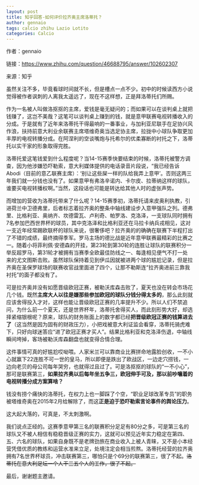 ```yaml
---
layout: post
title: 知乎回答-如何评价拉齐奥主席洛蒂托？
author: gennaio
tags: calcio zhihu Lazio Lotito
categories: Calcio
---
```

作者：gennaio

链接：https://www.zhihu.com/question/46688795/answer/102602307

来源：知乎

虽然关注不多，毕竟看球时间就不长，但是槽点一点不少。初中的时候读西方小说觉得被作者讽刺的人离我太遥远了，现在不这样想，正是拜洛蒂托们所赐。

作为一名被人叫做洛抠抠的主席，爱钱是毫无疑问的；而如果可以在谈判桌上就把钱赚了，这岂不美哉？这笔可以谈判桌上赚到的钱，就是意甲联赛电视转播收入的分成。于是就有了近年来洛蒂托干得最响的一番事业，与加利亚尼联手在足协兴风作浪，扶持前意大利业余联赛主席塔维奇奥当选足协主席，拉拢中小球队争取更加丰厚的电视转播分成。在阿涅利的空谈嘴炮与托希尔的优柔寡断的衬托之下，洛蒂托以实干家的形象取得完胜。

洛蒂托爱这笔钱爱到什么程度呢？当14-15赛季快要结束的时候，洛蒂托被警方调查，因为他涉嫌恐吓勒索，意大利媒体提供的电话录音片段说，“我已经告诉Abodi（目前的意乙联赛主席）：‘别让这些屎一样的队给我弄上意甲’。否则这两三年我们就一分钱也没有了。如果意甲有弗洛辛诺内、卡尔皮、拉蒂纳这样的球队，谁要买电视转播权啊。”当然，这段话也可能是转达给其他人时的虚张声势。

而增加的营收为洛蒂托带来了什么呢？14-15赛季初，洛蒂托请来皮奥利执教，引进荷兰中卫德弗里，后者标志着拉齐奥的整条中轴线建设步入意甲强队之列。德弗里、比格利亚、奥纳齐、坎德雷瓦、卢利奇、帕罗洛、克洛泽，一支球队同时拥有7名参加巴西世界杯的球员，其中克洛泽和比格利亚还在马拉卡纳兵戎相见，这对一支近年经常踢欧联杯的球队来说，很奢侈吧？拉齐奥的的确确在联赛下半程打出了不错的成绩，最终摘得季军。罗马主场的德比战是近年意甲联赛最精彩的比赛之一。随着小将菲利佩·安德森的开挂，第23轮到第30轮的连胜让球队的联赛积分一举反超罗马，第31轮才被拥有当赛季全欧最佳防线之一、每逢相见便气不打一处来的尤文图斯击败。虽然球队保持着见到伊瓜因就被进两个球的尴尬记录，但是拉齐奥在圣保罗球场的联赛收官战里面进了四个，让那不勒斯连“拉齐奥进前三靠我衬托”的面子都没有了。

可是拉齐奥并没有如愿晋级欧冠正赛，被勒沃库森击败了，夏天也没在转会市场花几个钱。既然**主席大人以往是嫌那些参加欧冠的球队分钱分得太多的**，那么此刻就应该舍得投入才对，这样也能让晋级欧冠正赛的几率提升不少。所以人们不禁追问，为什么前一个夏天，还是世界杯年，洛蒂托舍得买人，而此刻形势大好，却选择紧缩银根呢？原来，球队的财务账面上的数字都已经**把晋级欧冠正赛的钱算进去了**（这当然是因为固有的财政压力），小把戏被意大利证监会看穿，洛蒂托骑虎难下，只好向球迷答应“进了欧冠正赛才买人”。结果比格利亚和克洛泽伤退，中轴线瞬间垮掉，客场被勒沃库森翻盘也就变得合情合理。

这件事情可真的好尴尬哎呦喂。人家米兰可以靠商业比赛拼命地露脸创收，一不小心就赢下22连胜不可一世的皇马，所以即便是跌出了欧战区，一边走穴捞钱，一边向老贝的母公司每年哭穷，也就得过且过了。可是洛抠抠的球队的“一不小心”，那可是联赛第三，**如果拉齐奥以后每年坐五争三，欧冠伸手可及，那以前吵嚷着的电视转播分成方案算啥？**

钱没有捞个痛快的洛蒂托，在权力上也一脚踩了个空，“职业足球改革专员”的职务被塔维奇奥在2015年2月给解除了，而这**正是迫于恐吓勒索言论事件的舆论压力**。

这大起大落的，可真是，不太刺激啊。

我们说点正经的。这赛季意甲第三名的联赛积分足足有80分之多，可是第三名的球队又不被人相信有稳稳晋级正赛的实力，这就可以预见近年实力稳定在第四、五、六名的球队，如果自身既不是老牌劲旅在商业收入上被人青睐，又不是小本经营凭借优质的教练和运营水准来立足，处境注定会相当煎熬。洛蒂托经营的拉齐奥拥有7名世界杯球员，冲击联赛第三，哪怕只是个69分的联赛第三，很了不起。~~洛蒂托在意大利足坛一个人干三五个人的工作，很了不起。~~

最后，谢谢题主邀请。